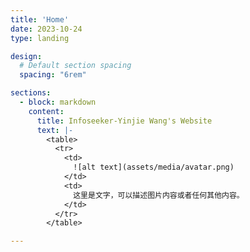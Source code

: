 ```yaml
---
title: 'Home'
date: 2023-10-24
type: landing

design:
  # Default section spacing
  spacing: "6rem"

sections:
  - block: markdown
    content:
      title: Infoseeker-Yinjie Wang's Website
      text: |-
        <table>
          <tr>
            <td>
              ![alt text](assets/media/avatar.png)
            </td>
            <td>
              这里是文字，可以描述图片内容或者任何其他内容。
            </td>
          </tr>
        </table>

---
```

